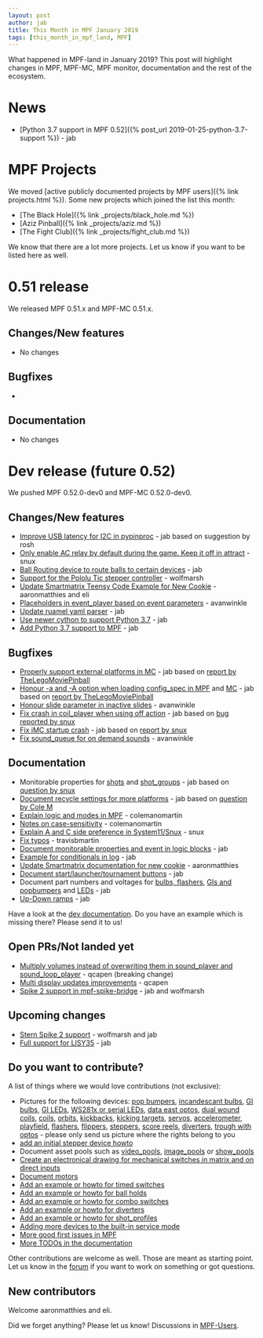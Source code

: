 ```yaml
---
layout: post
author: jab
title: This Month in MPF January 2019
tags: [this_month_in_mpf_land, MPF]
---
```

What happened in MPF-land in January 2019?
This post will highlight changes in MPF, MPF-MC, MPF monitor, documentation
and the rest of the ecosystem.

# News

* [Python 3.7 support in MPF 0.52]({% post_url 2019-01-25-python-3.7-support %}) - jab

# MPF Projects

We moved [active publicly documented projects by MPF users]({% link projects.html %}).
Some new projects which joined the list this month:

* [The Black Hole]({% link _projects/black_hole.md %})
* [Aziz Pinball]({% link _projects/aziz.md %})
* [The Fight Club]({% link _projects/fight_club.md %})


We know that there are a lot more projects. Let us know if you want to be listed here as well.

# 0.51 release

We released MPF 0.51.x and MPF-MC 0.51.x.

## Changes/New features

* No changes

## Bugfixes

* 

## Documentation

* No changes

# Dev release (future 0.52)

We pushed MPF 0.52.0-dev0 and MPF-MC 0.52.0-dev0.

## Changes/New features

* [Improve USB latency for I2C in pypinproc](https://github.com/missionpinball/pypinproc/pull/5) - jab based on suggestion by rosh
* [Only enable AC relay by default during the game. Keep it off in attract](https://github.com/missionpinball/mpf/pull/1289) - snux
* [Ball Routing device to route balls to certain devices](https://github.com/missionpinball/mpf/pull/1291) - jab
* [Support for the Pololu Tic stepper controller](https://github.com/missionpinball/mpf/pull/1293) - wolfmarsh
* [Update Smartmatrix Teensy Code Example for New Cookie](https://github.com/missionpinball/mpf/pull/1295) - aaronmatthies and eli
* [Placeholders in event_player based on event parameters](https://github.com/missionpinball/mpf/pull/1297) - avanwinkle
* [Update ruamel yaml parser](https://github.com/missionpinball/mpf/pull/1298) - jab
* [Use newer cython to support Python 3.7](https://github.com/missionpinball/mpf-debian-installer/commit/532d8757c078ef568b6a9d3473a1db63d35e84ef) - jab
* [Add Python 3.7 support to MPF](https://github.com/missionpinball/mpf/pull/1300) - jab

## Bugfixes

* [Properly support external platforms in MC](https://github.com/missionpinball/mpf-mc/pull/361) - jab based on [report by TheLegoMoviePinball](https://groups.google.com/forum/#!topic/mpf-users/okl8PjXrlWI) 
* [Honour -a and -A option when loading config_spec in MPF](https://github.com/missionpinball/mpf/pull/1280) and [MC](https://github.com/missionpinball/mpf-mc/pull/362) - jab based on [report by TheLegoMoviePinball](https://groups.google.com/forum/#!topic/mpf-users/okl8PjXrlWI)
* [Honour slide parameter in inactive slides](https://github.com/missionpinball/mpf-mc/pull/363) - avanwinkle
* [Fix crash in coil_player when using off action](https://github.com/missionpinball/mpf/pull/new/coil_player_crash) - jab based on [bug reported by snux](https://github.com/missionpinball/mpf/issues/1282)
* [Fix iMC startup crash](https://github.com/missionpinball/mpf-mc/pull/364) - jab based on [report by snux](https://groups.google.com/forum/#!topic/mpf-users/YLrh6RKlx0s)
* [Fix sound_queue for on demand sounds](https://github.com/missionpinball/mpf/pull/1299) - avanwinkle

## Documentation

* Monitorable properties for [shots](https://github.com/missionpinball/mpf/pull/1287) and [shot_groups](https://github.com/missionpinball/mpf-docs/commit/f2b1833153fb391d6316ed8afb18761eaa580854) - jab based on [question by snux](https://groups.google.com/forum/#!topic/mpf-users/cVnmhJIN1tM)  
* [Document recycle settings for more platforms](https://github.com/missionpinball/mpf-docs/commit/cec753171700165814d0853684e6ac9c6357df76) - jab based on [question by Cole M](https://groups.google.com/forum/#!topic/mpf-users/qGVVwTbYnrA)
* [Explain logic and modes in MPF](https://github.com/missionpinball/mpf-docs/pull/197) - colemanomartin
* [Notes on case-sensitivity](https://github.com/missionpinball/mpf-docs/pull/195) - colemanomartin
* [Explain A and C side preference in System11/Snux](https://github.com/missionpinball/mpf-docs/pull/194) - snux
* [Fix typos](https://github.com/missionpinball/mpf-docs/pull/196) - travisbmartin
* [Document monitorable properties and event in logic blocks](https://github.com/missionpinball/mpf-docs/commit/7a03143a5ebf571f6092ebf4b28a7b7282420584) - jab
* [Example for conditionals in log](https://github.com/missionpinball/mpf-docs/commit/34e8403e29d3292d82ff768bac95c400f16191c4) - jab
* [Update Smartmatrix documentation for new cookie](https://github.com/missionpinball/mpf-docs/pull/198) - aaronmatthies
* [Document start/launcher/tournament buttons](https://github.com/missionpinball/mpf-docs/commit/1073eb379d827037f094123d73d4180ab433d8e3) - jab
* Document part numbers and voltages for [bulbs, flashers](https://github.com/missionpinball/mpf-docs/commit/59c62c471e8c9237b33bfa424f192eb332d8d500), [GIs and popbumpers](https://github.com/missionpinball/mpf-docs/commit/ddfa77cfbfd6fa37ecf2b36f911d4220f84a9d8f) and [LEDs](https://github.com/missionpinball/mpf-docs/commit/24bbc32b25a75580d9407a12676d12cd14af9136) - jab 
* [Up-Down ramps](https://github.com/missionpinball/mpf-docs/commit/79166be8691b92e2c8f3a77c0f76ce299ad56759) - jab

Have a look at the [dev documentation](http://docs.missionpinball.org/en/dev/).
Do you have an example which is missing there? Please send it to us!

## Open PRs/Not landed yet

* [Multiply volumes instead of overwriting them in sound_player and sound_loop_player](https://github.com/missionpinball/mpf-mc/pull/333) - qcapen (breaking change)
* [Multi display updates improvements](https://github.com/missionpinball/mpf-mc/pull/323) - qcapen
* [Spike 2 support in mpf-spike-bridge](https://github.com/missionpinball/mpf-spike-bridge/pull/1) - jab and wolfmarsh

## Upcoming changes

* [Stern Spike 2 support](https://github.com/missionpinball/mpf/issues/1246) - wolfmarsh and jab
* [Full support for LISY35](https://github.com/missionpinball/mpf/issues/1218) - jab

## Do you want to contribute?

A list of things where we would love contributions (not exclusive):

* Pictures for the following devices: [pop bumpers](http://docs.missionpinball.org/en/dev/mechs/pop_bumpers/index.html),
  [incandescant bulbs](http://docs.missionpinball.org/en/dev/mechs/lights/matrix_lights.html),
  [GI bulbs](http://docs.missionpinball.org/en/dev/mechs/lights/gis.html),
  [GI LEDs](http://docs.missionpinball.org/en/dev/mechs/lights/gis.html),
  [WS281x or serial LEDs](http://docs.missionpinball.org/en/dev/mechs/lights/leds.html),
  [data east optos](docs.missionpinball.org/en/dev/mechs/switches/optos.html),
  [dual wound coils](http://docs.missionpinball.org/en/dev/mechs/coils/dual_wound_coils.html),
  [coils](http://docs.missionpinball.org/en/dev/mechs/coils/index.html),
  [orbits](http://docs.missionpinball.org/en/dev/mechs/loops/index.html),
  [kickbacks](http://docs.missionpinball.org/en/dev/mechs/kickbacks/index.html),
  [kicking targets](http://docs.missionpinball.org/en/dev/mechs/targets/kicking_targets/index.html),
  [servos](http://docs.missionpinball.org/en/dev/mechs/servos/index.html),
  [accelerometer](http://docs.missionpinball.org/en/dev/mechs/accelerometers/index.html),
  [playfield](http://docs.missionpinball.org/en/dev/mechs/playfields/index.html),
  [flashers](http://docs.missionpinball.org/en/dev/mechs/lights/flashers.html),
  [flippers](http://docs.missionpinball.org/en/dev/mechs/flippers/index.html),
  [steppers](http://docs.missionpinball.org/en/dev/mechs/steppers/index.html),
  [score reels](http://docs.missionpinball.org/en/dev/mechs/score_reels/index.html),
  [diverters](http://docs.missionpinball.org/en/dev/mechs/diverters/index.html),
  [trough with optos](http://docs.missionpinball.org/en/dev/mechs/troughs/index.html) - please only send us picture where the rights belong to you
* [add an initial stepper device howto](http://docs.missionpinball.org/en/dev/mechs/steppers/index.html)
* Document asset pools such as [video_pools](http://docs.missionpinball.org/en/dev/config/video_pools.html), [image_pools](http://docs.missionpinball.org/en/dev/config/image_pools.html) or [show_pools](http://docs.missionpinball.org/en/dev/config/show_pools.html)
* [Create an electronical drawing for mechanical switches in matrix and on direct inputs](http://docs.missionpinball.org/en/dev/mechs/switches/mechanical_switches.html)
* [Document motors](http://docs.missionpinball.org/en/dev/mechs/motors/index.html)
* [Add an example or howto for timed switches](http://docs.missionpinball.org/en/dev/game_logic/timed_switches/index.html)
* [Add an example or howto for ball holds](http://docs.missionpinball.org/en/dev/game_logic/ball_holds/index.html)
* [Add an example or howto for combo switches](http://docs.missionpinball.org/en/dev/game_logic/combo_switches/index.html)
* [Add an example or howto for diverters](http://docs.missionpinball.org/en/dev/mechs/diverters/index.html)
* [Add an example or howto for shot_profiles](http://docs.missionpinball.org/en/dev/game_logic/shots/shot_profiles.html)
* [Adding more devices to the built-in service mode](https://github.com/missionpinball/mpf/issues/693)
* [More good first issues in MPF](https://github.com/missionpinball/mpf/issues?q=is%3Aissue+is%3Aopen+label%3A%22good+first+issue%22)
* [More TODOs in the documentation](http://docs.missionpinball.org/en/dev/search.html?q=help_us_to_write_it&check_keywords=yes&area=default)

Other contributions are welcome as well.
Those are meant as starting point.
Let us know in the [forum](https://groups.google.com/forum/#!forum/mpf-users)
if you want to work on something or got questions.

## New contributors

Welcome aaronmatthies and eli.

Did we forget anything? Please let us know!
Discussions in [MPF-Users](https://groups.google.com/forum/#!forum/mpf-users).
